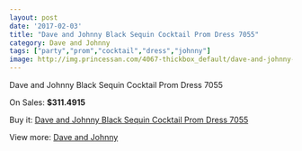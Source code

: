 ```yaml
---
layout: post
date: '2017-02-03'
title: "Dave and Johnny Black Sequin Cocktail Prom Dress 7055"
category: Dave and Johnny
tags: ["party","prom","cocktail","dress","johnny"]
image: http://img.princessan.com/4067-thickbox_default/dave-and-johnny-black-sequin-cocktail-prom-dress-7055.jpg
---
```

Dave and Johnny Black Sequin Cocktail Prom Dress 7055

On Sales: **$311.4915**
<a href="https://www.princessan.com/en/dave-and-johnny/1875-dave-and-johnny-black-sequin-cocktail-prom-dress-7055.html"><amp-img layout="responsive" width="600" height="600" src="//img.princessan.com/4067-thickbox_default/dave-and-johnny-black-sequin-cocktail-prom-dress-7055.jpg" alt="Dave and Johnny Black Sequin Cocktail Prom Dress 7055 0" /></a>
<a href="https://www.princessan.com/en/dave-and-johnny/1875-dave-and-johnny-black-sequin-cocktail-prom-dress-7055.html"><amp-img layout="responsive" width="600" height="600" src="//img.princessan.com/4068-thickbox_default/dave-and-johnny-black-sequin-cocktail-prom-dress-7055.jpg" alt="Dave and Johnny Black Sequin Cocktail Prom Dress 7055 1" /></a>

Buy it: [Dave and Johnny Black Sequin Cocktail Prom Dress 7055](https://www.princessan.com/en/dave-and-johnny/1875-dave-and-johnny-black-sequin-cocktail-prom-dress-7055.html "Dave and Johnny Black Sequin Cocktail Prom Dress 7055")

View more: [Dave and Johnny](https://www.princessan.com/en/16-dave-and-johnny "Dave and Johnny")